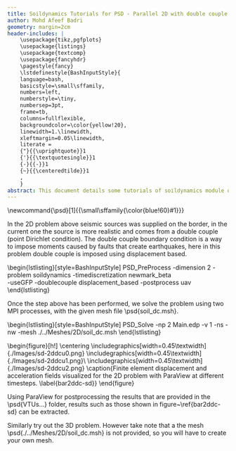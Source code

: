 ```yaml
---
title: Soildynamics Tutorials for PSD - Parallel 2D with double couple
author: Mohd Afeef Badri
geometry: margin=2cm
header-includes: |
    \usepackage{tikz,pgfplots}
    \usepackage{listings}
    \usepackage{textcomp}
    \usepackage{fancyhdr}
    \pagestyle{fancy}
    \lstdefinestyle{BashInputStyle}{
	language=bash,
	basicstyle=\small\sffamily,
	numbers=left,
	numberstyle=\tiny,
	numbersep=3pt,
	frame=tb,
	columns=fullflexible,
	backgroundcolor=\color{yellow!20},
	linewidth=1.\linewidth,
	xleftmargin=0.05\linewidth,
	literate =
	{"}{{\uprightquote}}1
	{'}{{\textquotesingle}}1
	{-}{{-}}1
	{~}{{\centeredtilde}}1
	,
    }
abstract: This document details some tutorials of soildynamics module of PSD. These tutorials are not verbose, but does instead give a kick start to users/developers for using PSD's soildynamics module. 
---
```

\newcommand{\psd}[1]{{\small\sffamily{\color{blue!60}#1}}}





In the 2D problem above seismic sources was supplied on the border, in the current one the source is more realistic and comes from a double couple (point Dirichlet condition). The double couple boundary condition is a way to impose moments caused by faults that create earthquakes, here in this problem double couple is imposed using displacement based. 

\begin{lstlisting}[style=BashInputStyle]
PSD_PreProcess -dimension 2 -problem soildynamics  -timediscretization newmark_beta \
-useGFP -doublecouple displacement_based -postprocess uav
\end{lstlisting}

Once the step above has been performed, we solve the problem using two MPI processes, with the given mesh file \psd{soil_dc.msh}. 

\begin{lstlisting}[style=BashInputStyle]
PSD_Solve -np 2 Main.edp -v 1 -ns -nw -mesh ./../Meshes/2D/soil_dc.msh
\end{lstlisting}

\begin{figure}[h!]
\centering
\includegraphics[width=0.45\textwidth]{./Images/sd-2ddcu0.png}
\includegraphics[width=0.45\textwidth]{./Images/sd-2ddcu1.png}\\
\includegraphics[width=0.45\textwidth]{./Images/sd-2ddcu2.png}
\caption{Finite element displacement and acceleration fields visualized for the 2D problem with ParaView at different timesteps. \label{bar2ddc-sd}}
\end{figure}

Using ParaView for postprocessing the results that are provided in the \psd{VTUs...} folder, results such as those shown in figure~\ref{bar2ddc-sd} can be extracted.

Similarly try out the 3D problem. However take note that a the mesh \psd{./../Meshes/2D/soil_dc.msh} is not provided, so you will have to create your own mesh. 

